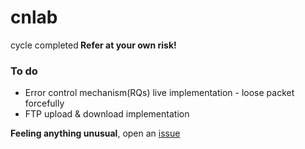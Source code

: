 # cnlab
 cycle completed<strong> Refer at your own risk!</strong>

### To do
- Error control mechanism(RQs) live implementation - loose packet forcefully
- FTP upload & download implementation



**Feeling anything unusual**, open an [issue](https://github.com/am11-base/cnlab/issues/new)
